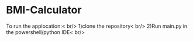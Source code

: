 # BMI-Calculator
To  run the applocation:< br/>
1)clone the repository< br/>
2)Run main.py in the powershell/python IDE< br/>
